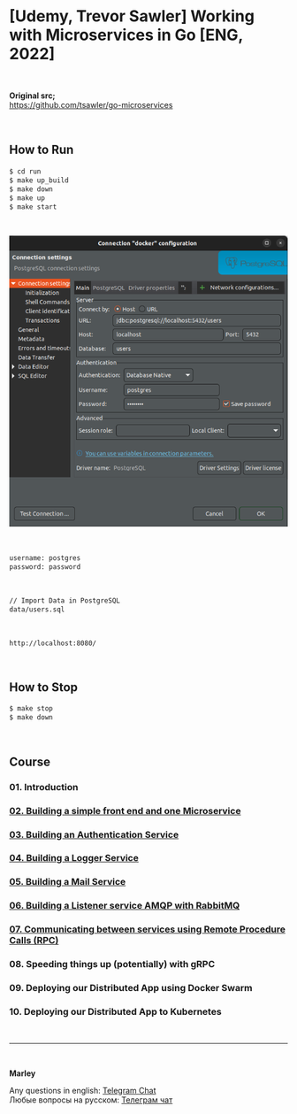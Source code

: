 # [Udemy, Trevor Sawler] Working with Microservices in Go [ENG, 2022]

<br/>

**Original src;**  
https://github.com/tsawler/go-microservices

<br/>

## How to Run

```
$ cd run
$ make up_build
$ make down
$ make up
$ make start
```

<br/>

![Application](/img/pic-m03-img01.png)

<br/>

```
username: postgres
password: password
```

<br/>

```
// Import Data in PostgreSQL
data/users.sql
```

<br/>

```
http://localhost:8080/
```

<br/>

## How to Stop

```
$ make stop
$ make down
```

<br/>

## Course

### 01. Introduction

### [02. Building a simple front end and one Microservice](./docs/Module02.md)

### [03. Building an Authentication Service](./docs/Module03.md)

### [04. Building a Logger Service](./docs/Module04.md)

### [05. Building a Mail Service](./docs/Module05.md)

### [06. Building a Listener service AMQP with RabbitMQ](./docs/Module06.md)

### [07. Communicating between services using Remote Procedure Calls (RPC)](./docs/Module07.md)

### 08. Speeding things up (potentially) with gRPC

### 09. Deploying our Distributed App using Docker Swarm

### 10. Deploying our Distributed App to Kubernetes

<br/>

---

<br/>

**Marley**

Any questions in english: <a href="https://jsdev.org/chat/">Telegram Chat</a>  
Любые вопросы на русском: <a href="https://jsdev.ru/chat/">Телеграм чат</a>
